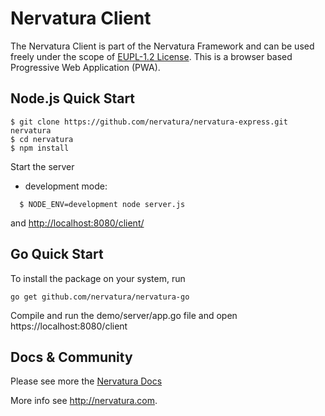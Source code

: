 Nervatura Client
=========================

The Nervatura Client is part of the Nervatura Framework and can be used freely under the scope of [EUPL-1.2 License](https://opensource.org/licenses/EUPL-1.2). This is a browser based Progressive Web Application (PWA).

## Node.js Quick Start

    $ git clone https://github.com/nervatura/nervatura-express.git nervatura
    $ cd nervatura
    $ npm install

Start the server

* development mode:
```
  $ NODE_ENV=development node server.js
```
and [http://localhost:8080/client/](http://localhost:8080/client/)

## Go Quick Start

To install the package on your system, run

    go get github.com/nervatura/nervatura-go

Compile and run the demo/server/app.go file and open https://localhost:8080/client

## Docs & Community

Please see more the [Nervatura Docs](https://nervatura.github.io/nervatura-docs)

More info see http://nervatura.com.
